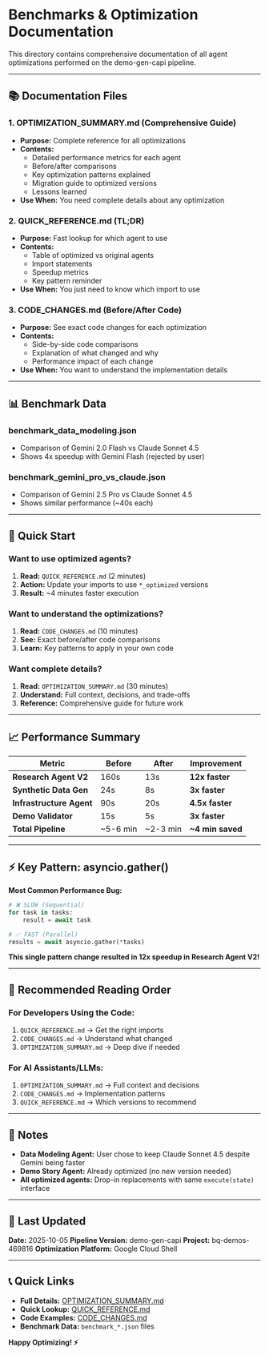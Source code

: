 # Benchmarks & Optimization Documentation

This directory contains comprehensive documentation of all agent optimizations performed on the demo-gen-capi pipeline.

---

## 📚 Documentation Files

### 1. **OPTIMIZATION_SUMMARY.md** (Comprehensive Guide)
- **Purpose:** Complete reference for all optimizations
- **Contents:**
  - Detailed performance metrics for each agent
  - Before/after comparisons
  - Key optimization patterns explained
  - Migration guide to optimized versions
  - Lessons learned
- **Use When:** You need complete details about any optimization

### 2. **QUICK_REFERENCE.md** (TL;DR)
- **Purpose:** Fast lookup for which agent to use
- **Contents:**
  - Table of optimized vs original agents
  - Import statements
  - Speedup metrics
  - Key pattern reminder
- **Use When:** You just need to know which import to use

### 3. **CODE_CHANGES.md** (Before/After Code)
- **Purpose:** See exact code changes for each optimization
- **Contents:**
  - Side-by-side code comparisons
  - Explanation of what changed and why
  - Performance impact of each change
- **Use When:** You want to understand the implementation details

---

## 📊 Benchmark Data

### benchmark_data_modeling.json
- Comparison of Gemini 2.0 Flash vs Claude Sonnet 4.5
- Shows 4x speedup with Gemini Flash (rejected by user)

### benchmark_gemini_pro_vs_claude.json
- Comparison of Gemini 2.5 Pro vs Claude Sonnet 4.5
- Shows similar performance (~40s each)

---

## 🚀 Quick Start

### Want to use optimized agents?

1. **Read:** `QUICK_REFERENCE.md` (2 minutes)
2. **Action:** Update your imports to use `*_optimized` versions
3. **Result:** ~4 minutes faster execution

### Want to understand the optimizations?

1. **Read:** `CODE_CHANGES.md` (10 minutes)
2. **See:** Exact before/after code comparisons
3. **Learn:** Key patterns to apply in your own code

### Want complete details?

1. **Read:** `OPTIMIZATION_SUMMARY.md` (30 minutes)
2. **Understand:** Full context, decisions, and trade-offs
3. **Reference:** Comprehensive guide for future work

---

## 📈 Performance Summary

| Metric | Before | After | Improvement |
|--------|--------|-------|-------------|
| **Research Agent V2** | 160s | 13s | **12x faster** |
| **Synthetic Data Gen** | 24s | 8s | **3x faster** |
| **Infrastructure Agent** | 90s | 20s | **4.5x faster** |
| **Demo Validator** | 15s | 5s | **3x faster** |
| **Total Pipeline** | ~5-6 min | ~2-3 min | **~4 min saved** |

---

## ⚡ Key Pattern: asyncio.gather()

**Most Common Performance Bug:**
```python
# ❌ SLOW (Sequential)
for task in tasks:
    result = await task

# ✅ FAST (Parallel)
results = await asyncio.gather(*tasks)
```

**This single pattern change resulted in 12x speedup in Research Agent V2!**

---

## 🎯 Recommended Reading Order

### For Developers Using the Code:
1. `QUICK_REFERENCE.md` → Get the right imports
2. `CODE_CHANGES.md` → Understand what changed
3. `OPTIMIZATION_SUMMARY.md` → Deep dive if needed

### For AI Assistants/LLMs:
1. `OPTIMIZATION_SUMMARY.md` → Full context and decisions
2. `CODE_CHANGES.md` → Implementation patterns
3. `QUICK_REFERENCE.md` → Which versions to recommend

---

## 📝 Notes

- **Data Modeling Agent:** User chose to keep Claude Sonnet 4.5 despite Gemini being faster
- **Demo Story Agent:** Already optimized (no new version needed)
- **All optimized agents:** Drop-in replacements with same `execute(state)` interface

---

## 🔄 Last Updated

**Date:** 2025-10-05
**Pipeline Version:** demo-gen-capi
**Project:** bq-demos-469816
**Optimization Platform:** Google Cloud Shell

---

## 📞 Quick Links

- **Full Details:** [OPTIMIZATION_SUMMARY.md](./OPTIMIZATION_SUMMARY.md)
- **Quick Lookup:** [QUICK_REFERENCE.md](./QUICK_REFERENCE.md)
- **Code Examples:** [CODE_CHANGES.md](./CODE_CHANGES.md)
- **Benchmark Data:** `benchmark_*.json` files

**Happy Optimizing! ⚡**
